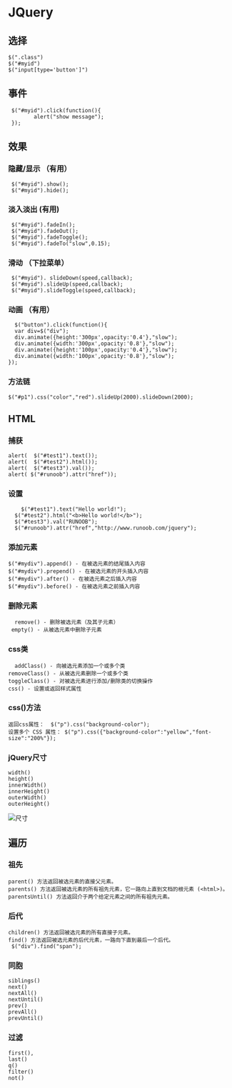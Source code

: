 # JQuery

## 选择 
```
$(".class")
$("#myid")
$("input[type='button']")
```
 
## 事件 
```
 $("#myid").click(function(){
 		alert("show message");
 }); 
```
## 效果

### 隐藏/显示 （有用）

```
 $("#myid").show(); 
 $("#myid").hide();
```
 
### 淡入淡出 (有用)
```
 $("#myid").fadeIn(); 
 $("#myid").fadeOut(); 
 $("#myid").fadeToggle(); 
 $("#myid").fadeTo("slow",0.15);
```

### 滑动 （下拉菜单）
```
 $("#myid"). slideDown(speed,callback);
 $("#myid").slideUp(speed,callback);
 $("#myid").slideToggle(speed,callback);
```

### 动画 （有用）
```
  $("button").click(function(){
  var div=$("div");
  div.animate({height:'300px',opacity:'0.4'},"slow");
  div.animate({width:'300px',opacity:'0.8'},"slow");
  div.animate({height:'100px',opacity:'0.4'},"slow");
  div.animate({width:'100px',opacity:'0.8'},"slow");
});
```

### 方法链
  ```
  $("#p1").css("color","red").slideUp(2000).slideDown(2000);
  ```
  
## HTML
### 捕获
```
alert(  $("#test1").text());
alert(  $("#test2").html());
alert(  $("#test3").val());
alert( $("#runoob").attr("href"));
```
### 设置
```
    $("#test1").text("Hello world!");
  $("#test2").html("<b>Hello world!</b>");
  $("#test3").val("RUNOOB");
  $("#runoob").attr("href","http://www.runoob.com/jquery");
```

### 添加元素
```
$("#mydiv").append() - 在被选元素的结尾插入内容
$("#mydiv").prepend() - 在被选元素的开头插入内容
$("#mydiv").after() - 在被选元素之后插入内容
$("#mydiv").before() - 在被选元素之前插入内容
```

### 删除元素
```
  remove() - 删除被选元素（及其子元素）
 empty() - 从被选元素中删除子元素
```

### css类
```
  addClass() - 向被选元素添加一个或多个类
removeClass() - 从被选元素删除一个或多个类
toggleClass() - 对被选元素进行添加/删除类的切换操作
css() - 设置或返回样式属性
```
  
### css()方法
```
返回css属性：  $("p").css("background-color"); 
设置多个 CSS 属性： $("p").css({"background-color":"yellow","font-size":"200%"});
```
  
### jQuery尺寸
```
width()
height()
innerWidth()
innerHeight()
outerWidth()
outerHeight()
```
  
  ![尺寸](http://www.runoob.com/images/img_jquerydim.gif)
  
## 遍历
### 祖先
```
parent() 方法返回被选元素的直接父元素。
parents() 方法返回被选元素的所有祖先元素，它一路向上直到文档的根元素 (<html>)。
parentsUntil() 方法返回介于两个给定元素之间的所有祖先元素。
```

### 后代
```
children() 方法返回被选元素的所有直接子元素。
find() 方法返回被选元素的后代元素，一路向下直到最后一个后代。
 $("div").find("span");
```

### 同胞
```
siblings()
next()
nextAll()
nextUntil()
prev()
prevAll()
prevUntil()
```

### 过滤
```
first(),
last()
q()
filter()
not()
```